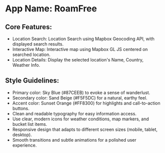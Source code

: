 # **App Name**: RoamFree

## Core Features:

- Location Search: Location Search using Mapbox Geocoding API, with displayed search results.
- Interactive Map: Interactive map using Mapbox GL JS centered on searched location.
- Location Details: Display the selected location's Name, Country, Weather Info.

## Style Guidelines:

- Primary color: Sky Blue (#87CEEB) to evoke a sense of wanderlust.
- Secondary color: Sand Beige (#F5F5DC) for a natural, earthy feel.
- Accent color: Sunset Orange (#FF8300) for highlights and call-to-action buttons.
- Clean and readable typography for easy information access.
- Use clear, modern icons for weather conditions, map markers, and bucket list items.
- Responsive design that adapts to different screen sizes (mobile, tablet, desktop).
- Smooth transitions and subtle animations for a polished user experience.